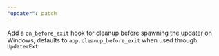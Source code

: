 ```yaml
---
"updater": patch
---
```


Add a `on_before_exit` hook for cleanup before spawning the updater on Windows, defaults to `app.cleanup_before_exit` when used through `UpdaterExt`
